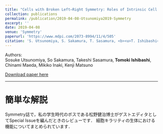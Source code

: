 ```yaml
---
title: "Cells with Broken Left–Right Symmetry: Roles of Intrinsic Cell Chirality in Left–Right Asymmetric Epithelial Morphogenesis"
collection: publications
permalink: /publication/2019-04-08-Utsunomiya2019-Symmetry
excerpt: ''
date: 2019-04-08
venue: 'Symmetry'
paperurl: 'https://www.mdpi.com/2073-8994/11/4/505'
citation: 'S. Utsunomiya, S. Sakamura, T. Sasamura, <b><u>T. Ishibashi</u></b>, C. Maeda, M. Inaki, K. Matsuno. &quot;Cells with Broken Left–Right Symmetry: Roles of Intrinsic Cell Chirality in Left–Right Asymmetric Epithelial Morphogenesis&quot; <i>Symmetry</i> 2019 <b>11</b>:4.'
---
```


Authors:  
Sosuke Utsunomiya, So Sakamura, Takeshi Sasamura, **Tomoki Ishibashi**, Chinami Maeda, Mikiko Inaki, Kenji Matsuno

[Download paper here](https://www.mdpi.com/2073-8994/11/4/505/pdf)

---

# 簡単な解説

Symmetry誌で，私の学生時代のボスである松野健治博士がゲストエディタとしてSpecial Issueを編んだときのレビューです．
細胞キラリティの生体における機能についてまとめられています．
